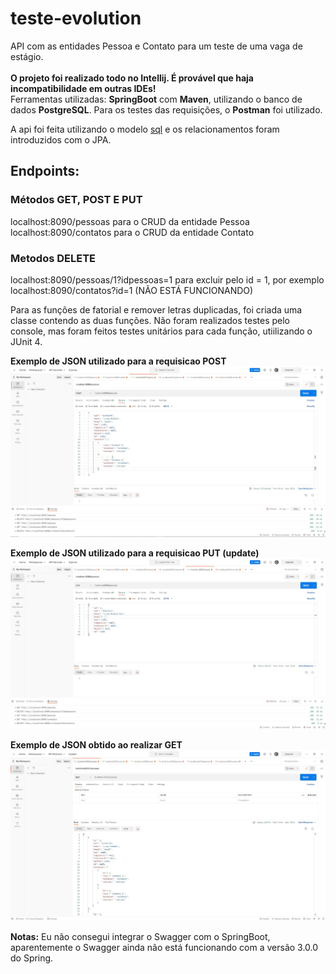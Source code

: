 # teste-evolution
API com as entidades Pessoa e Contato para um teste de uma vaga de estágio. </br></br>
**O projeto foi realizado todo no Intellij. É provável que haja incompatibilidade em outras IDEs!**</br>
Ferramentas utilizadas: **SpringBoot** com **Maven**, utilizando o banco de dados **PostgreSQL**. Para os testes das requisições, o **Postman** foi utilizado.

A api foi feita utilizando o modelo <a href="https://github.com/hideki-abe/teste-evolution/blob/master/anexos/sql.sql">sql</a> e os relacionamentos foram introduzidos com o JPA.

## Endpoints: 

### Métodos GET, POST E PUT
localhost:8090/pessoas para o CRUD da entidade Pessoa </br>
localhost:8090/contatos para o CRUD da entidade Contato </br>

### Metodos DELETE
localhost:8090/pessoas/1?idpessoas=1 para excluir pelo id = 1, por exemplo </br>
localhost:8090/contatos?id=1 (NÃO ESTÁ FUNCIONANDO)

Para as funções de fatorial e remover letras duplicadas, foi criada uma classe contendo as duas funções. Não foram realizados testes pelo console, mas foram feitos testes unitários para cada função, utiilizando o JUnit 4. 

**Exemplo de JSON utilizado para a requisicao POST**
<img src="https://github.com/hideki-abe/teste-evolution/blob/master/anexos/post.JPG"/>

**Exemplo de JSON utilizado para a requisicao PUT (update)**
<img src="https://github.com/hideki-abe/teste-evolution/blob/master/anexos/put.JPG"/>

**Exemplo de JSON obtido ao realizar GET**
<img src="https://github.com/hideki-abe/teste-evolution/blob/master/anexos/get.JPG"/>

**Notas:** Eu não consegui integrar o Swagger com o SpringBoot, aparentemente o Swagger ainda não está funcionando com a versão 3.0.0 do Spring. 
